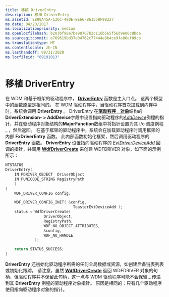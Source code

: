 ```yaml
---
title: 移植 DriverEntry
description: 移植 DriverEntry
ms.assetid: E880A45A-136C-480E-BE66-B61558F98227
ms.date: 04/20/2017
ms.localizationpriority: medium
ms.openlocfilehash: b203bf98a7be98707b2c116b565f56d9e00c8bda
ms.sourcegitcommit: e769619bd37e04762c77444e8b4ce9fe86ef09cb
ms.translationtype: MT
ms.contentlocale: zh-CN
ms.lasthandoff: 08/31/2020
ms.locfileid: "89191013"
---
```

# <a name="porting-driverentry"></a>移植 DriverEntry


在 WDM 和基于框架的驱动程序中， [**DriverEntry**](./driverentry-for-kmdf-drivers.md) 函数是主入口点。 这两个模型中的函数原型是相同的。 在 WDM 驱动程序中，当驱动程序首次加载到内存中时，系统会调用 **DriverEntry** 。 DriverEntry 在[**驱动程序 \_ 对象**](/windows-hardware/drivers/ddi/wdm/ns-wdm-_driver_object)结构的**DriverExtension- &gt; AddDevice**字段中设置指向驱动程序的[*AddDevice*](/windows-hardware/drivers/ddi/wdm/nc-wdm-driver_add_device)例程的指针，并在驱动程序对象结构的**MajorFunction**数组中将指针设置为其 i/o 调度例程 \_ ，然后返回。 在基于框架的驱动程序中，系统会在加载驱动程序时调用框架的内部 **FxDriverEntry** 函数。 此内部函数初始化框架，然后调用驱动程序的 **DriverEntry** 函数。 **DriverEntry** 设置指向驱动程序的 [*EvtDriverDeviceAdd*](/windows-hardware/drivers/ddi/wdfdriver/nc-wdfdriver-evt_wdf_driver_device_add) 回调的指针，并调用 [**WdfDriverCreate**](/windows-hardware/drivers/ddi/wdfdriver/nf-wdfdriver-wdfdrivercreate) 来创建 WDFDRIVER 对象，如下面的示例所示：

```cpp
NTSTATUS
DriverEntry(
    IN PDRIVER_OBJECT  DriverObject
    IN PUNICODE_STRING RegistryPath
    )
{
    WDF_DRIVER_CONFIG config;

    WDF_DRIVER_CONFIG_INIT( &config,
                              ToasterEvtDeviceAdd );
    status = WdfDriverCreate(
                 DriverObject,
                 RegistryPath,
                 WDF_NO_OBJECT_ATTRIBUTES,
                 &config,
                 WDF_NO_HANDLE
             );

    return STATUS_SUCCESS;
}
```

**DriverEntry** 还初始化驱动程序所需的任何全局数据或资源，如创建后备链表列表或初始化跟踪。 请注意，虽然 [**WdfDriverCreate**](/windows-hardware/drivers/ddi/wdfdriver/nf-wdfdriver-wdfdrivercreate) 返回 WDFDRIVER 对象的句柄，但驱动程序并不保留此句柄，这一点与 WDM 驱动程序可能不会保留 \_ 传递到其 **DriverEntry** 例程的驱动程序对象指针。 原因是相同的：只有几个驱动程序使用指向驱动程序对象的指针。

 

